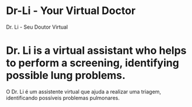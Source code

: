# Dr-Li - Your Virtual Doctor
Dr. Li - Seu Doutor Virtual

# Dr. Li is a virtual assistant who helps to perform a screening, identifying possible lung problems.
O Dr. Li é um assistente virtual que ajuda a realizar uma triagem, identificando possíveis problemas pulmonares.

